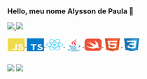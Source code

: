 ### Hello, meu nome Alysson de Paula 👋

 <div>
  <a href="https://github.com/alyssondepaula">
   <img height="180em" src="https://github-readme-stats.vercel.app/api?username=alyssondepaula&show_icons=true&theme=dracula&include_all_commits=true&count_private=true"/>
  <img height="180em" src="https://github-readme-stats.vercel.app/api/top-langs/?username=anuraghazra&layout=compact&theme=dracula"/>
</div>
<div style="display: inline_block"><br>
  <img align="center" alt="Alysson-Js" height="30" width="40" src="https://raw.githubusercontent.com/devicons/devicon/master/icons/javascript/javascript-plain.svg">
  <img align="center" alt="Alysson-Ts" height="30" width="40" src="https://raw.githubusercontent.com/devicons/devicon/master/icons/typescript/typescript-plain.svg">
  
  <img align="center" alt="Alysson-React" height="30" width="40" src="https://raw.githubusercontent.com/devicons/devicon/master/icons/react/react-original.svg">
  <img align="center" alt="Alysson-Java" height="30" width="40" src="https://raw.githubusercontent.com/devicons/devicon/master/icons/java/java-original.svg">
  <img align="center" alt="Alysson-Swift" height="30" width="40" src="https://raw.githubusercontent.com/devicons/devicon/master/icons/swift/swift-original.svg">
  
  <img align="center" alt="Alysson-HTML" height="30" width="40" src="https://raw.githubusercontent.com/devicons/devicon/master/icons/html5/html5-original.svg">
  <img align="center" alt="Alysson-CSS" height="30" width="40" src="https://raw.githubusercontent.com/devicons/devicon/master/icons/css3/css3-original.svg">
</div>
 
##
 <div> 
  <a href = "mailto:alyssonjuniordepaula@gmail.com"><img src="https://img.shields.io/badge/-Gmail-%23333?style=for-the-badge&logo=gmail&logoColor=white" target="_blank"></a>
  <a href="https://www.linkedin.com/in/alyssonjrdepaula/" target="_blank"><img src="https://img.shields.io/badge/-LinkedIn-%230077B5?style=for-the-badge&logo=linkedin&logoColor=white" target="_blank"></a> 
</div>
